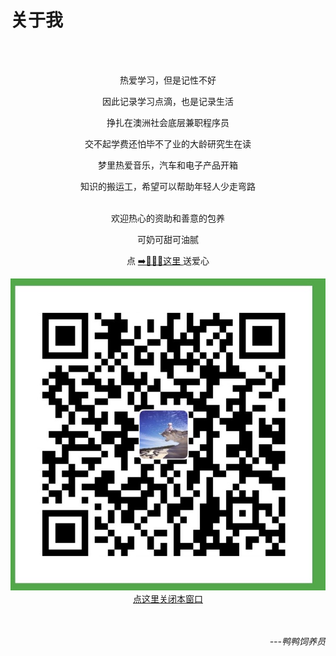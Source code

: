 # 

# 关于我

<center>
<br/>
<br/>

热爱学习，但是记性不好

因此记录学习点滴，也是记录生活

挣扎在澳洲社会底层兼职程序员

交不起学费还怕毕不了业的大龄研究生在读

梦里热爱音乐，汽车和电子产品开箱

知识的搬运工，希望可以帮助年轻人少走弯路
<br/>
<br/>

欢迎热心的资助和善意的包养

可奶可甜可油腻 

<!-- 点 ➡️[🔗🔗🔗](../images/IMG_1012.JPG)献爱心 -->
点 
<a href = "javaScript:void(0)" onclick=openDialog()>
    ➡️🔗🔗🔗这里
</a>送爱心
<div id="light" class="white_content">
    <img src="../images/IMG_1012.JPG" alt="付款码">
    <a href = "javascript:void(0)" onclick = closeDialog()>点这里关闭本窗口</a>
 </div> 
<!-- <div id="fade" class="black_overlay"></div>  -->

<br/>
<br/>
</center>

<p align="right"><i>
---鸭鸭饲养员 </i>
</p>

<script type="text/javascript">
    $(function(){
    })
    function openDialog(){
        document.getElementById('light').style.display='block';
        // document.getElementById('fade').style.display='block'
    }
    function closeDialog(){
        document.getElementById('light').style.display='none'
        // document.getElementById('fade').style.display='none'
    }
</script>
